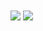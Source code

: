 <img align="center" src="https://github-readme-stats.vercel.app/api?username=hnfarif&show_icons=true&theme=cobalt&count_private=true">
<img align="center" src="https://github-readme-stats.vercel.app/api/top-langs/?username=hnfarif&layout=compact">
